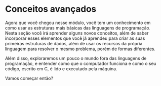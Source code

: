 # Conceitos avançados

Agora que você chegou nesse módulo, você tem um conhecimento em como usar as estruturas mais básicas das linguagens de programação. Nesta seção você irá aprender alguns novos conceitos, além de saber incorporar esses elementos que você já aprendeu para criar as suas primeiras estruturas de dados, além de usar os recursos da própria linguagem para resolver o mesmo problema, porém de formas diferentes.

Além disso, exploraremos um pouco o mundo fora das linguagens de programação, e entender como que o computador funciona e como o seu código, escrito em C, é lido e executado pela máquina.

Vamos começar então?
